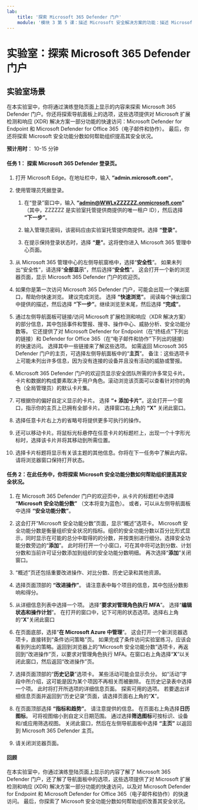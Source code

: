 ```yaml
---
lab:
    title: '探索 Microsoft 365 Defender 门户'
    module: '模块 3 第 5 课：描述 Microsoft 安全解决方案的功能：描述 Microsoft 365 的安全管理功能'
---
```



# 实验室：探索 Microsoft 365 Defender 门户

## 实验室场景
在本实验室中，你将通过演练登陆页面上显示的内容来探索 Microsoft 365 Defender 门户。你还将探索导航面板上的选项，这些选项提供对 Microsoft 扩展检测和响应 (XDR) 解决方案一部分功能的快速访问：Microsoft Defender for Endpoint 和 Microsoft Defender for Office 365（电子邮件和协作）。  最后，你还将探索 Microsoft 安全功能分数如何帮助组织提高其安全状况。


**预计用时**： 10-15 分钟

#### 任务 1：  探索 Microsoft 365 Defender 登录页。

1. 打开 Microsoft Edge。在地址栏中，输入 **“admin.microsoft.com”**。

1. 使用管理员凭据登录。
    1. 在“登录”窗口中，输入 **“admin@WWLxZZZZZZ.onmicrosoft.com”** （其中，ZZZZZZ 是实验室托管提供商提供的唯一租户 ID），然后选择 **“下一步”**。
   
    1. 输入管理员密码，该密码应由实验室托管提供商提供。选择 **“登录”**。
    1. 在提示保持登录状态时，选择 **“是”**。这将使你进入 Microsoft 365 管理中心页面。

1. 从 Microsoft 365 管理中心的左侧导航窗格中，选择“**安全性**”。  如果未列出“安全性”，请选择“**全部显示**”，然后选择“**安全性**”。  这会打开一个新的浏览器页面，显示 Microsoft 365 Defender 门户的欢迎页。  

1. 如果你是第一次访问 Microsoft 365 Defender 门户，可能会出现一个弹出窗口，帮助你快速浏览。  建议完成浏览。  选择 **“快速浏览”**。 阅读每个弹出窗口中提供的描述，然后选择 **“下一步”**。继续浏览至末尾，然后选择 **“完成”**。

1. 通过左侧导航面板可链接/访问 Microsoft 扩展检测和响应（XDR 解决方案）的部分信息，其中包括事件和警报、搜寻、操作中心、威胁分析、安全功能分数等。  它还提供了对 Microsoft Defender for Endpoint（在“终结点”下列出的链接）和 Defender for Office 365（在“电子邮件和协作”下列出的链接）的快速访问。  选择其中一些链接来了解这些选项。   如需返回 Microsoft 365 Defender 门户的主页，可选择左侧导航面板中的“**主页**”。  备注：这些选项卡上可能未列出许多信息，因为没有连接的设备并且没有活动的威胁或警报。

1. Microsoft 365 Defender 门户的欢迎页显示安全团队所需的许多常见卡片。卡片和数据的构成要素取决于用户角色。滚动浏览该页面可以查看针对你的角色（全局管理员）的默认卡片集。

1. 可根据你的偏好自定义显示的卡片。  选择 **“+ 添加卡片”**。这会打开一个窗口，指示你的主页上已拥有全部卡片。  选择窗口右上角的 **“X”** 关闭此窗口。

1. 选择任意卡片右上方的省略号将提供更多可执行的操作。  

1. 还可以移动卡片。将鼠标光标悬停在任意卡片的标题栏上，出现一个十字形光标时，选择该卡片并将其移动到所需位置。

1. 选择卡片标题将显示有关该主题的其他信息。你将在下一任务中了解此内容。  请将浏览器窗口保持打开状态。

#### 任务 2：在此任务中，你将探索 Microsoft 安全功能分数如何帮助组织提高其安全状况。

1. 在 Microsoft 365 Defender 门户的欢迎页中，从卡片的标题栏中选择 **“Microsoft 安全功能分数”** （文本将变为蓝色）。 或者，可以从左侧导航面板中选择 **“安全功能分数”**。

1. 这会打开“Microsoft 安全功能分数”页面，显示“概述”选项卡。  Microsoft 安全功能分数是衡量组织安全状况的指标。组织的安全功能分数以百分比形式显示，同时显示在可能的总分中取得的的分数，并按类别进行细分。选择安全功能分数旁边的“**添加**”。  此时将打开一个小窗口，可在其中将可达到分数、计划分数和当前许可证分数添加到组织的安全功能分数明细。  再次选择“**添加**”关闭窗口。

1. “概述”页还包括重要改进操作、对比分数、历史记录和其他资源。

1. 选择页面顶部的 **“改进操作”**。 请注意表中每个项目的信息，其中包括分数影响和得分。  

1. 从详细信息列表中选择一个项。  选择“**要求对管理角色执行 MFA**”。  选择“**编辑状态和操作计划**”。  在打开的窗口中，记下可用的状态选项。选择右上角的“**X**”关闭此窗口

1. 在页面底部，选择“**在 Microsoft Azure 中管理**”。  这会打开一个新浏览器选项卡，直接转到“条件访问策略”页。  如果完成了条件访问实验室练习，应该会看到列出的策略。返回到浏览器上的“Microsoft 安全功能分数”选项卡，再返回到“改进操作”页，以要求对管理角色执行 MFA。在窗口右上角选择“**X**”以关闭此窗口，然后返回“改进操作”页。

1. 选择页面顶部的“**历史记录**”选项卡。  某些活动可能会显示负分。  如“活动”字段中所介绍，这可能是因为某个项因不再相关而被删除。  在历史记录表中选择一个项。  此时将打开所选项的详细信息页面。  探索可用的选项。  若要退出详细信息页面并返回到“历史记录”页面，请选择页面右上角的“**X**”。

1. 在页面顶部选择 **“指标和趋势”**。  请注意提供的信息。  在页面右上角选择**日历图标**。 可将视图缩小到自定义日期范围。 通过选择**筛选图标**可按标识、设备和/或应用筛选视图。  关闭此窗口，然后在左侧导航面板中选择 **“主页”** 以返回到 Microsoft 365 Defender 主页。

1. 请关闭浏览器页面。

#### 回顾
在本实验室中，你通过演练登陆页面上显示的内容了解了 Microsoft 365 Defender 门户，还了解了导航面板中的选项，这些选项提供了对 Microsoft 扩展检测和响应 (XDR) 解决方案一部分功能的快速访问，以及对 Microsoft Defender for Endpoint 和 Microsoft Defender for Office 365（电子邮件和协作）的快速访问。  最后，你探索了 Microsoft 安全功能分数如何帮助组织改善其安全状况。
